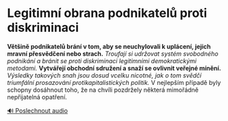 # Legitimní obrana podnikatelů proti diskriminaci

**Většině podnikatelů brání v tom, aby se neuchylovali k uplácení, jejich mravní přesvědčení nebo strach.** *Troufají si udržovat systém svobodného podnikání a bránit se proti diskriminaci legitimními demokratickými metodami.* **Vytvářejí obchodní sdružení a snaží se ovlivnit veřejné mínění.** *Výsledky takových snah jsou dosud vcelku nicotné, jak o tom svědčí triumfální prosazování protikapitalistických politik.* V nejlepším případě byly schopny dosáhnout toho, že na chvíli pozdržely některá mimořádně nepřijatelná opatření.

[🔊 Poslechnout audio](/data/7-paragraphs/audio/chapter_56/para_007-Vtin-podnikatel-brn-v-tom-aby-se-neuchylova.mp3) 